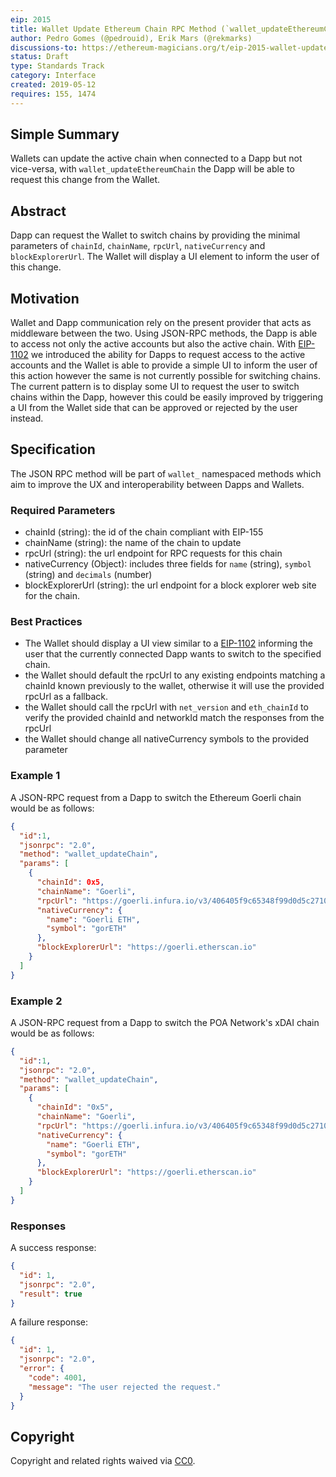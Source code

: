 ```yaml
---
eip: 2015
title: Wallet Update Ethereum Chain RPC Method (`wallet_updateEthereumChain`)
author: Pedro Gomes (@pedrouid), Erik Mars (@rekmarks)
discussions-to: https://ethereum-magicians.org/t/eip-2015-wallet-update-chain-json-rpc-method-wallet-updatechain/3274
status: Draft
type: Standards Track
category: Interface
created: 2019-05-12
requires: 155, 1474
---
```


## Simple Summary
Wallets can update the active chain when connected to a Dapp but not vice-versa, with `wallet_updateEthereumChain` the Dapp will be able to request this change from the Wallet.

## Abstract
Dapp can request the Wallet to switch chains by providing the minimal parameters of `chainId`, `chainName`, `rpcUrl`, `nativeCurrency` and `blockExplorerUrl`. The Wallet will display a UI element to inform the user of this change.

## Motivation
Wallet and Dapp communication rely on the present provider that acts as middleware between the two. Using JSON-RPC methods, the Dapp is able to access not only the active accounts but also the active chain. With [EIP-1102](./eip-1102.md) we introduced the ability for Dapps to request access to the active accounts and the Wallet is able to provide a simple UI to inform the user of this action however the same is not currently possible for switching chains. The current pattern is to display some UI to request the user to switch chains within the Dapp, however this could be easily improved by triggering a UI from the Wallet side that can be approved or rejected by the user instead.

## Specification
The JSON RPC method will be part of `wallet_` namespaced methods which aim to improve the UX and interoperability between Dapps and Wallets.

### Required Parameters
- chainId (string): the id of the chain compliant with EIP-155
- chainName (string): the name of the chain to update
- rpcUrl (string): the url endpoint for RPC requests for this chain
- nativeCurrency (Object): includes three fields for `name` (string), `symbol` (string) and `decimals` (number)
- blockExplorerUrl (string): the url endpoint for a block explorer web site for the chain.

### Best Practices
- The Wallet should display a UI view similar to a [EIP-1102](./eip-1102.md) informing the user that the currently connected Dapp wants to switch to the specified chain.
- the Wallet should default the rpcUrl to any existing endpoints matching a chainId known previously to the wallet, otherwise it will use the provided rpcUrl as a fallback.
- the Wallet should call the rpcUrl with `net_version` and `eth_chainId` to verify the provided chainId and networkId match the responses from the rpcUrl
- the Wallet should change all nativeCurrency symbols to the provided parameter

### Example 1
A JSON-RPC request from a Dapp to switch the Ethereum Goerli chain would be as follows:
```json
{
  "id":1,
  "jsonrpc": "2.0",
  "method": "wallet_updateChain",
  "params": [
    {
      "chainId": 0x5,
      "chainName": "Goerli",
      "rpcUrl": "https://goerli.infura.io/v3/406405f9c65348f99d0d5c27104b2213",
      "nativeCurrency": {
        "name": "Goerli ETH",
        "symbol": "gorETH"
      },
      "blockExplorerUrl": "https://goerli.etherscan.io"
    }
  ]
}
```

### Example 2
A JSON-RPC request from a Dapp to switch the POA Network's xDAI chain would be as follows:
```json
{
  "id":1,
  "jsonrpc": "2.0",
  "method": "wallet_updateChain",
  "params": [
    {
      "chainId": "0x5",
      "chainName": "Goerli",
      "rpcUrl": "https://goerli.infura.io/v3/406405f9c65348f99d0d5c27104b2213",
      "nativeCurrency": {
        "name": "Goerli ETH",
        "symbol": "gorETH"
      },
      "blockExplorerUrl": "https://goerli.etherscan.io"
    }
  ]
}
```

### Responses

A success response:

```json
{
  "id": 1,
  "jsonrpc": "2.0",
  "result": true
}
```

A failure response:

```json
{
  "id": 1,
  "jsonrpc": "2.0",
  "error": {
    "code": 4001,
    "message": "The user rejected the request."
  }
}
```

## Copyright
Copyright and related rights waived via [CC0](https://creativecommons.org/publicdomain/zero/1.0/).
